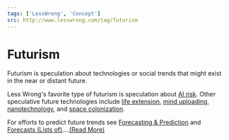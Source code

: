 ```yaml
---
tags: ['LessWrong', 'Concept']
src: http://www.lesswrong.com/tag/futurism
---
```


# Futurism
Futurism is speculation about technologies or social trends that might exist in the near or distant future.

Less Wrong's favorite type of futurism is speculation about [AI risk](https://www.lesswrong.com/tag/ai-risk). Other speculative future technologies include [life extension](http://lesswrong.com/tag/life-extension), [mind uploading](http://lesswrong.com/tag/mind-uploading), [nanotechnology](http://lesswrong.com/tag/nanotechnology), and [space colonization](https://www.lesswrong.com/tag/space-exploration-and-colonization).

For efforts to predict future trends see [Forecasting & Prediction](https://www.lesswrong.com/tag/forecasting-and-prediction) and [Forecasts (Lists of)](https://www.lesswrong.com/tag/forecasts-lists-of)....[(Read More)]()

